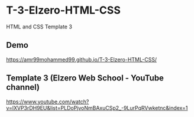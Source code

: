 # T-3-Elzero-HTML-CSS
HTML and CSS Template 3

## Demo
https://amr99mohammed99.github.io/T-3-Elzero-HTML-CSS/

## Template 3 (Elzero Web School - YouTube channel)
https://www.youtube.com/watch?v=lXVP3rDH9EU&list=PLDoPjvoNmBAxuCSp2_-9LurPqRVwketnc&index=1
